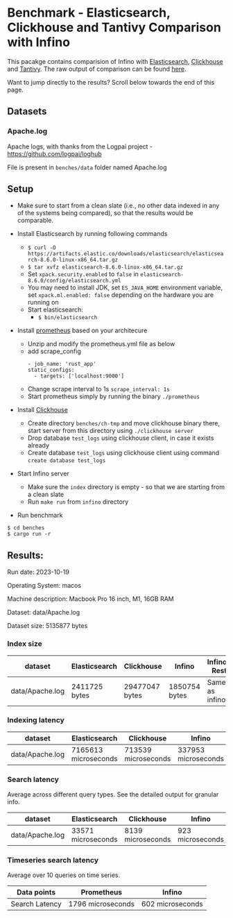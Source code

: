 # Benchmark - Elasticsearch, Clickhouse and Tantivy Comparison with Infino

This pacakge contains comparision of Infino with [Elasticsearch](https://github.com/elastic/elasticsearch-rs), [Clickhouse](https://github.com/ClickHouse/ClickHouse) and [Tantivy](https://github.com/quickwit-oss/tantivy). The raw output of comparison can be found [here](output.txt).

Want to jump directly to the results? Scroll below towards the end of this page.

## Datasets

### Apache.log

Apache logs, with thanks from the Logpai project - https://github.com/logpai/loghub

File is present in `benches/data` folder named Apache.log

## Setup

- Make sure to start from a clean slate (i.e., no other data indexed in any of the systems being compared),
  so that the results would be comparable.
- Install Elasticsearch by running following commands
  - `$ curl -O https://artifacts.elastic.co/downloads/elasticsearch/elasticsearch-8.6.0-linux-x86_64.tar.gz`
  - `$ tar xvfz elasticsearch-8.6.0-linux-x86_64.tar.gz`
  - Set `xpack.security.enabled` to `false` in `elasticsearch-8.6.0/config/elasticsearch.yml`
  - You may need to install JDK, set `ES_JAVA_HOME` environment variable, set `xpack.ml.enabled: false` depending on
    the hardware you are running on
  - Start elasticsearch:
    - `$ bin/elasticsearch`
- Install [prometheus](https://prometheus.io/download/) based on your architecure
  - Unzip and modify the prometheus.yml file as below
  - add scrape_config
    ```
    - job_name: 'rust_app'
    static_configs:
      - targets: ['localhost:9000']
    ```
  - Change scrape interval to 1s `scrape_interval: 1s`
  - Start prometheus simply by running the binary `./prometheus`
- Install [Clickhouse](https://clickhouse.com/docs/en/install)
  - Create directory `benches/ch-tmp` and move clickhouse binary there, start server from this directory using `./clickhouse server`
  - Drop database `test_logs` using clickhouse client, in case it exists already
  - Create database `test_logs` using clickhouse client using command `create database test_logs`
- Start Infino server

  - Make sure the `index` directory is empty - so that we are starting from a clean slate
  - Run `make run` from `infino` directory

- Run benchmark

```
$ cd benches
$ cargo run -r
```

## Results:

Run date: 2023-10-19

Operating System: macos

Machine description: Macbook Pro 16 inch, M1, 16GB RAM

Dataset: data/Apache.log

Dataset size: 5135877 bytes

### Index size

| dataset         | Elasticsearch | Clickhouse     | Infino        | Infino-Rest    |
| --------------- | ------------- | -------------- | ------------- | -------------- |
| data/Apache.log | 2411725 bytes | 29477047 bytes | 1850754 bytes | Same as infino |

### Indexing latency

| dataset         | Elasticsearch        | Clickhouse          | Infino              | Infino-Rest         |
| --------------- | -------------------- | ------------------- | ------------------- | ------------------- |
| data/Apache.log | 7165613 microseconds | 713539 microseconds | 337953 microseconds | 778329 microseconds |

### Search latency

Average across different query types. See the detailed output for granular info.

| dataset         | Elasticsearch      | Clickhouse        | Infino           | Infino-Rest       |
| --------------- | ------------------ | ----------------- | ---------------- | ----------------- |
| data/Apache.log | 33571 microseconds | 8139 microseconds | 923 microseconds | 5743 microseconds |

### Timeseries search latency

Average over 10 queries on time series.

| Data points    | Prometheus        | Infino           |
| -------------- | ----------------- | ---------------- |
| Search Latency | 1796 microseconds | 602 microseconds |

